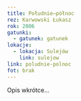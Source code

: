 ```yaml
---
title: Południe–północ
rez: Karwowski Łukasz
rok: 2006
gatunki: 
  - gatunek: gatunek
lokacje:
  - lokacja: Sulejów
    link: sulejow
link: poludnie-polnoc
fot: brak
---
```

Opis wkrótce…